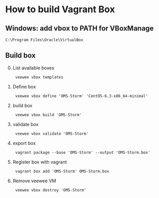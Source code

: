 # How to build Vagrant Box

## Windows: add vbox to PATH for VBoxManage

    C:\Program Files\Oracle\VirtualBox

## Build box

0. List available boxes

        veewee vbox templates

0. Define box

        veewee vbox define 'OMS-Storm' 'CentOS-6.3-x86_64-minimal'

0. build box

        veewee vbox build 'OMS-Storm'

0. validate box

        veewee vbox validate 'OMS-Storm'

0. export box

        vagrant package --base 'OMS-Storm' --output 'OMS-Storm.box'
        
0. Register box with vagrant

        vagrant box add 'OMS-Storm' OMS-Storm.box
        
0. Remove veewee VM

        veewee vbox destroy 'OMS-Storm'